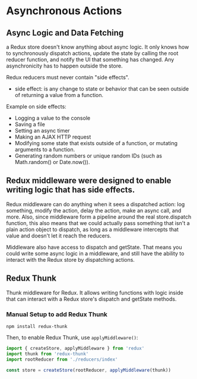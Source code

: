 

# Asynchronous Actions

## Async Logic and Data Fetching
a Redux store doesn't know anything about async logic. It only knows how to synchronously dispatch actions, update the state by calling the root reducer function, and notify the UI that something has changed. Any asynchronicity has to happen outside the store.

Redux reducers must never contain "side effects". 
+ side effect: is any change to state or behavior that can be seen outside of returning a value from a function. 

Example on side effects:
+ Logging a value to the console
+ Saving a file
+ Setting an async timer
+ Making an AJAX HTTP request
+ Modifying some state that exists outside of a function, or mutating arguments to a function.
+ Generating random numbers or unique random IDs (such as Math.random() or Date.now()).

## Redux middleware were designed to enable writing logic that has side effects.

Redux middleware can do anything when it sees a dispatched action: log something, modify the action, delay the action, make an async call, and more. Also, since middleware form a pipeline around the real store.dispatch function, this also means that we could actually pass something that isn't a plain action object to dispatch, as long as a middleware intercepts that value and doesn't let it reach the reducers.

Middleware also have access to dispatch and getState. That means you could write some async logic in a middleware, and still have the ability to interact with the Redux store by dispatching actions.

## Redux Thunk
Thunk middleware for Redux. It allows writing functions with logic inside that can interact with a Redux store's dispatch and getState methods.

### Manual Setup to add Redux Thunk

`npm install redux-thunk`

Then, to enable Redux Thunk, use `applyMiddleware()`:


```js
import { createStore, applyMiddleware } from 'redux'
import thunk from 'redux-thunk'
import rootReducer from './reducers/index'

const store = createStore(rootReducer, applyMiddleware(thunk))
```


